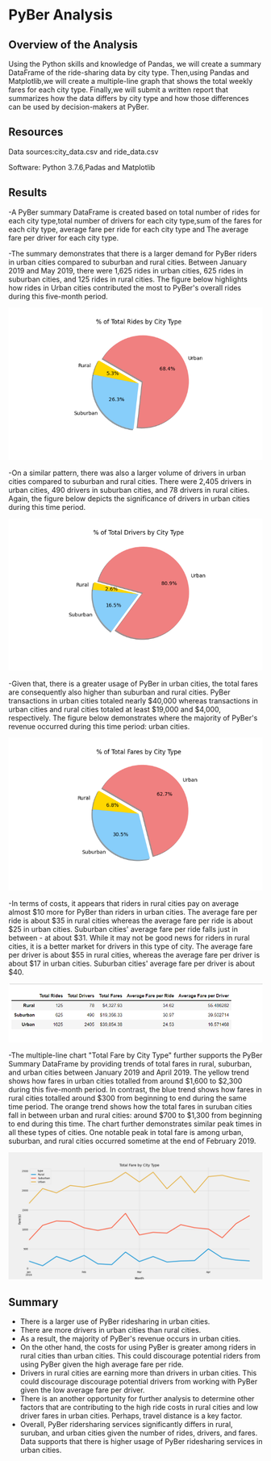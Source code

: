 # PyBer Analysis

## Overview of the Analysis
Using the Python skills and knowledge of Pandas, we will create a summary DataFrame of the ride-sharing data by city type. Then,using Pandas and Matplotlib,we will create a multiple-line 
graph that shows the total weekly fares for each city type. Finally,we will submit a written report that summarizes how the data differs by city type and how those differences can be used 
by decision-makers at PyBer.

## Resources

Data sources:city_data.csv and ride_data.csv                     

Software: Python 3.7.6,Padas and Matplotlib 

## Results

-A PyBer summary DataFrame is created based on total number of rides for each city type,total number of drivers for each city type,sum of the fares for each city type, average fare per ride for each city type and The average fare per driver for each city type.

-The summary demonstrates that there is a larger demand for PyBer riders in urban cities compared to suburban and rural cities. Between January 2019 and May 2019, 
there were 1,625 rides in urban cities, 625 rides in suburban cities, and 125 rides in rural cities. 
The figure below highlights how rides in Urban cities contributed the most to PyBer's overall rides during this five-month period.

![Fig6.png](https://github.com/Praveeja-Sasidharan-Suni/PyBer_Analysis/blob/main/Images/Fig6.png?raw=true)

-On a similar pattern, there was also a larger volume of drivers in urban cities compared to suburban and rural cities. There were 2,405 drivers in urban cities, 490 drivers in suburban
 cities, and 78 drivers in rural cities. Again, the figure below depicts the significance of drivers in urban cities during this time period.

![Fig7.png](https://github.com/Praveeja-Sasidharan-Suni/PyBer_Analysis/blob/main/Images/Fig7.png?raw=true)

-Given that, there is a greater usage of PyBer in urban cities, the total fares are consequently also higher than suburban and rural cities. PyBer transactions in urban cities totaled 
nearly $40,000 whereas transactions in urban cities and rural cities totaled at least $19,000 and $4,000, respectively. The figure below demonstrates where the majority of PyBer's 
revenue occurred during this time period: urban cities.

![Fig5.png](https://github.com/Praveeja-Sasidharan-Suni/PyBer_Analysis/blob/main/Images/Fig5.png?raw=true)

-In terms of costs, it appears that riders in rural cities pay on average almost $10 more for PyBer than riders in urban cities. The average fare per ride is about $35 in rural cities 
whereas the average fare per ride is about $25 in urban cities. Suburban cities' average fare per ride falls just in between - at about $31. While it may not be good news for riders in
 rural cities, it is a better market for drivers in this type of city. The average fare per driver is about $55 in rural cities, whereas the average fare per driver is about $17 in 
urban cities. Suburban cities' average fare per driver is about $40.

![pyber_summary.PNG](https://github.com/Praveeja-Sasidharan-Suni/PyBer_Analysis/blob/main/Images/pyber_summary.PNG?raw=true)

-The multiple-line chart "Total Fare by City Type" further supports the PyBer Summary DataFrame by providing trends of total fares in rural, suburban, and urban cities between January 2019
 and April 2019. The yellow trend shows how fares in urban cities totalled from around $1,600 to $2,300 during this five-month period. In contrast, the blue trend shows
 how fares in rural cities totalled around $300 from beginning to end during the same time period. The orange trend shows how the total fares in suruban cities fall in between urban and 
rural cities: around $700 to $1,300 from beginning to end during this time. The chart further demonstrates similar peak times in all these types of cities. One notable peak in total fare
is among urban, suburban, and rural cities occurred sometime at the end of February 2019.

![Fig8.png](https://github.com/Praveeja-Sasidharan-Suni/PyBer_Analysis/blob/main/Images/Fig8.png?raw=true)

## Summary

* There is a larger use of PyBer ridesharing in urban cities.
* There are more drivers in urban cities than rural cities.
* As a result, the majority of PyBer's revenue occurs in urban cities.
* On the other hand, the costs for using PyBer is greater among riders in rural cities than urban cities. This could discourage potential riders from using PyBer given the high average fare per ride. 
* Drivers in rural cities are earning more than drivers in urban cities. This could discourage discourage potential drivers from working with PyBer given the low average fare per driver.
* There is an another opportunity for further analysis to determine other factors that are contributing to the high ride costs in rural cities and low driver fares in urban cities. Perhaps, travel distance is a key factor.
* Overall, PyBer ridersharing services significantly differs in rural, suruban, and urban cities given the number of rides, drivers, and fares. Data supports that there is higher usage of 
PyBer ridesharing services in urban cities.
